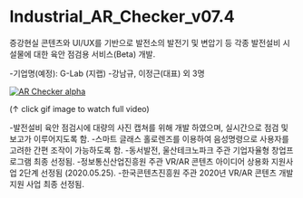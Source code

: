 # Industrial_AR_Checker_v07.4

증강현실 콘텐츠와 UI/UX를 기반으로 발전소의 발전기 및 변압기 등 각종 발전설비 시설물에 대한 육안 점검용 서비스(Beta) 개발.

-기업명(예정): G-Lab (지랩) 
-강남규, 이정근(대표) 외 3명 

[![AR Checker alpha](https://j.gifs.com/nxWjxD.gif)](https://www.youtube.com/watch?v=MJFMLKXa2yo&t=2s)

(↑ click gif image to watch full video)


-발전설비 육안 점검시에 대량의 사진 캡쳐를 위해 개발 하였으며, 실시간으로 점검 및 보고가 이루어지도록 함.
-스마트 글래스 홀로렌즈를 이용하여 음성명령으로 사용자를 고려한 간편 조작이 가능하도록 함.
-동서발전, 울산테크노파크 주관 기업자율형 창업프로그램 최종 선정됨.
-정보통신산업진흥원 주관 VR/AR 콘텐츠 아이디어 상용화 지원사업 2단계 선정됨 (2020.05.25).
-한국콘텐츠진흥원 주관 2020년 VR/AR 콘텐츠 개발지원 사업 최종 선정됨.
